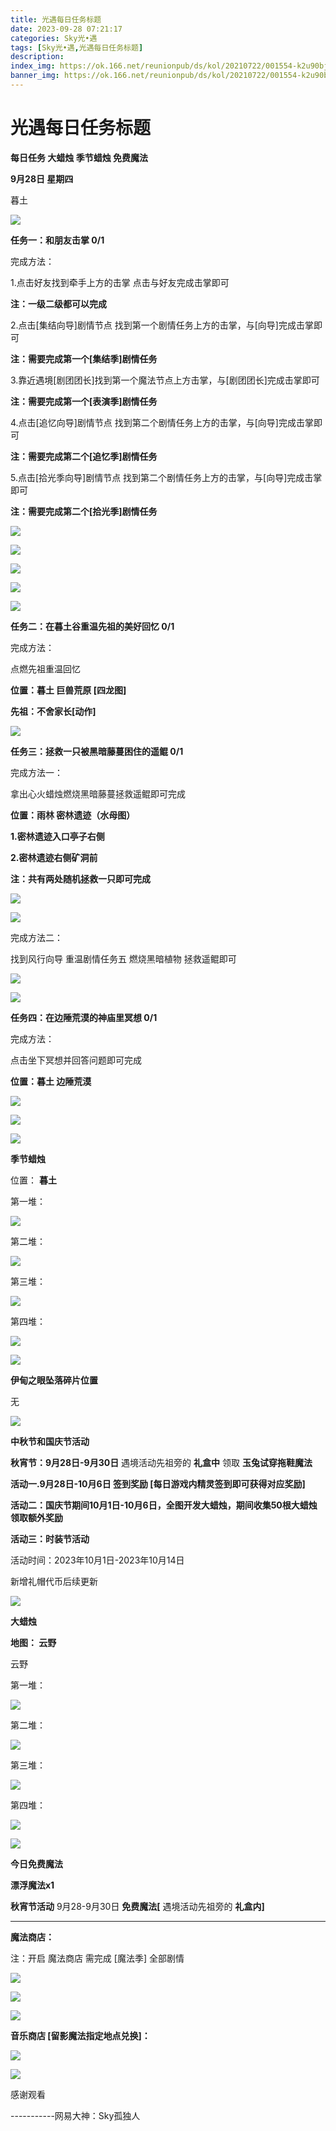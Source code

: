```yaml
---
title: 光遇每日任务标题
date: 2023-09-28 07:21:17
categories: Sky光•遇
tags: [Sky光•遇,光遇每日任务标题]
description: 
index_img: https://ok.166.net/reunionpub/ds/kol/20210722/001554-k2u90bj7ay.png?imageView&thumbnail=600x0&type=jpg
banner_img: https://ok.166.net/reunionpub/ds/kol/20210722/001554-k2u90bj7ay.png?imageView&thumbnail=600x0&type=jpg
---
```

# 光遇每日任务标题
**每日任务 大蜡烛 季节蜡烛 免费魔法**

 **9月28日 星期四**

暮土

![](https://img.166.net/reunionpub/ds/kol/20230928/001903-p0q25lneok.jpg)

 **任务一：和朋友击掌 0/1**

完成方法：

1.点击好友找到牵手上方的击掌 点击与好友完成击掌即可

 **注：一级二级都可以完成**

2.点击[集结向导]剧情节点 找到第一个剧情任务上方的击掌，与[向导]完成击掌即可

 **注：需要完成第一个[集结季]剧情任务**

3.靠近遇境[剧团团长]找到第一个魔法节点上方击掌，与[剧团团长]完成击掌即可

 **注：需要完成第一个[表演季]剧情任务**

4.点击[追忆向导]剧情节点 找到第二个剧情任务上方的击掌，与[向导]完成击掌即可

 **注：需要完成第二个[追忆季]剧情任务**

5.点击[拾光季向导]剧情节点 找到第二个剧情任务上方的击掌，与[向导]完成击掌即可

 **注：需要完成第二个[拾光季]剧情任务**

![](https://img.166.net/reunionpub/ds/kol/20230928/001355-we6mb8vlhz.jpeg)

![](https://img.166.net/reunionpub/ds/kol/20230928/001403-srusdvjq32.jpeg)

![](https://img.166.net/reunionpub/ds/kol/20230928/001417-4fqs5n8mtr.png)

![](https://img.166.net/reunionpub/ds/kol/20230928/001426-wefz91qa3s.jpg)

![](https://img.166.net/reunionpub/ds/kol/20230928/001433-4bdhf2erwq.jpg)

 **任务二：在暮土谷重温先祖的美好回忆 0/1**

完成方法：

点燃先祖重温回忆

 **位置：暮土 巨兽荒原 [四龙图]**

 **先祖：不舍家长[动作]**

![](https://img.166.net/reunionpub/ds/kol/20230928/001505-wqzo3bm0fy.jpg)

 **任务三：拯救一只被黑暗藤蔓困住的遥鲲 0/1**

完成方法一：

拿出心火蜡烛燃烧黑暗藤蔓拯救遥鲲即可完成

 **位置：雨林 密林遗迹（水母图）**

 **1.密林遗迹入口亭子右侧**

 **2.密林遗迹右侧矿洞前**

 **注：共有两处随机拯救一只即可完成**

![](https://img.166.net/reunionpub/ds/kol/20230928/001543-mcz3r204eu.png)

![](https://img.166.net/reunionpub/ds/kol/20230928/001557-emfoydzuks.png)

完成方法二：

找到风行向导 重温剧情任务五 燃烧黑暗植物 拯救遥鲲即可

![](https://img.166.net/reunionpub/ds/kol/20230928/001617-ufj5vthsw4.jpeg)

![](https://img.166.net/reunionpub/ds/kol/20230928/001643-jy5vucdolz.png)

 **任务四：在边陲荒漠的神庙里冥想 0/1**

完成方法：

点击坐下冥想并回答问题即可完成

 **位置：暮土 边陲荒漠**

![](https://img.166.net/reunionpub/ds/kol/20230928/001656-0tgi7bsy1f.jpeg)

![](https://img.166.net/reunionpub/ds/kol/20230928/001704-n5j7yufvbe.jpeg)

![](https://img.166.net/reunionpub/ds/kol/20230502/053253-tkp31d0r2j.png)

 **季节蜡烛**

位置： **暮土**

第一堆：

![](https://img.166.net/reunionpub/ds/kol/20230928/000114-56j9sskdbf.jpeg)

第二堆：

![](https://img.166.net/reunionpub/ds/kol/20230928/000203-oz0s7rnd9k.jpeg)

第三堆：

![](https://img.166.net/reunionpub/ds/kol/20230928/000212-s1o4pg9zrd.jpeg)

第四堆：

![](https://img.166.net/reunionpub/ds/kol/20230928/000220-j3wyfsekpi.jpeg)

![](https://img.166.net/reunionpub/ds/kol/20230502/053253-tkp31d0r2j.png)

 **伊甸之眼坠落碎片位置**

无

![](https://img.166.net/reunionpub/ds/kol/20230502/053253-tkp31d0r2j.png)

 **中秋节和国庆节活动**

 **秋宵节：9月28日-9月30日** 遇境活动先祖旁的 **礼盒中** 领取 **玉兔试穿拖鞋魔法**

 **活动一.9月28日-10月6日 签到奖励 [每日游戏内精灵签到即可获得对应奖励]**

 **活动二：国庆节期间10月1日-10月6日，全图开发大蜡烛，期间收集50根大蜡烛领取额外奖励**

 **活动三：时装节活动**

活动时间：2023年10月1日-2023年10月14日

新增礼帽代币后续更新

![](https://img.166.net/reunionpub/ds/kol/20230501/003537-boqnslm12s.png)

 **大蜡烛**

 **地图： 云野**

云野

第一堆：

![](https://img.166.net/reunionpub/ds/kol/20230928/000409-1gojz648i7.png)

第二堆：

![](https://img.166.net/reunionpub/ds/kol/20230928/001026-37a4rw82k9.png)

第三堆：

![](https://img.166.net/reunionpub/ds/kol/20230928/001045-h432p9qvum.png)

第四堆：

![](https://img.166.net/reunionpub/ds/kol/20230928/001055-5jm9qk0g4l.png)

![](https://img.166.net/reunionpub/ds/kol/20221018/100256-wzutnocka0.png)

 **今日免费魔法**

 **漂浮魔法x1**

 **秋宵节活动** 9月28-9月30日 **免费魔法[** 遇境活动先祖旁的 **礼盒内]**

 ****

**魔法商店：**

注：开启 魔法商店 需完成 [魔法季] 全部剧情

![](https://img.166.net/reunionpub/ds/kol/20221018/100559-oibznvdtus.png)

![](https://img.166.net/reunionpub/ds/kol/20230928/001216-zyv2798c1o.jpeg)

![](https://img.166.net/reunionpub/ds/kol/20230928/005151-w4k3jlcpo0.jpg)

 **音乐商店 [留影魔法指定地点兑换]：**

![](https://img.166.net/reunionpub/ds/kol/20230925/000701-6btzjfysqk.jpeg)

![](https://img.166.net/reunionpub/ds/kol/20230502/235738-ls601349yq.png)

感谢观看

\-----------网易大神：Sky孤独人

